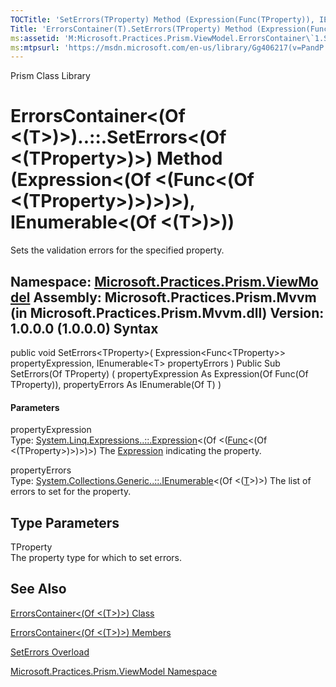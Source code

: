```yaml
---
TOCTitle: 'SetErrors(TProperty) Method (Expression(Func(TProperty)), IEnumerable(T))'
Title: 'ErrorsContainer(T).SetErrors(TProperty) Method (Expression(Func(TProperty)), IEnumerable(T)) (Microsoft.Practices.Prism.ViewModel)'
ms:assetid: 'M:Microsoft.Practices.Prism.ViewModel.ErrorsContainer\`1.SetErrors\`\`1(System.Linq.Expressions.Expression{System.Func{\`\`0}},System.Collections.Generic.IEnumerable{\`0})'
ms:mtpsurl: 'https://msdn.microsoft.com/en-us/library/Gg406217(v=PandP.50)'
---
```


Prism Class Library

ErrorsContainer&lt;(Of &lt;(T&gt;)&gt;)..::.SetErrors&lt;(Of &lt;(TProperty&gt;)&gt;) Method (Expression&lt;(Of &lt;(Func&lt;(Of &lt;(TProperty&gt;)&gt;)&gt;)&gt;), IEnumerable&lt;(Of &lt;(T&gt;)&gt;))
=========================================================================================================================================================================================================

Sets the validation errors for the specified property.

**Namespace:** [Microsoft.Practices.Prism.ViewModel](https://msdn.microsoft.com/n:microsoft.practices.prism.viewmodel)
**Assembly:** Microsoft.Practices.Prism.Mvvm (in Microsoft.Practices.Prism.Mvvm.dll) Version: 1.0.0.0 (1.0.0.0)
Syntax
------

<span id="syntaxToggle"></span>public void SetErrors&lt;TProperty&gt;( Expression&lt;Func&lt;TProperty&gt;&gt; propertyExpression, IEnumerable&lt;T&gt; propertyErrors ) Public Sub SetErrors(Of TProperty) ( propertyExpression As Expression(Of Func(Of TProperty)), propertyErrors As IEnumerable(Of T) )
#### Parameters

propertyExpression  
Type: [System.Linq.Expressions..::.Expression](http://msdn2.microsoft.com/en-us/library/bb335710)&lt;(Of &lt;([Func](http://msdn2.microsoft.com/en-us/library/bb534960)&lt;(Of &lt;(TProperty&gt;)&gt;)&gt;)&gt;)
The [Expression](http://msdn2.microsoft.com/en-us/library/bb356138) indicating the property.

propertyErrors  
Type: [System.Collections.Generic..::.IEnumerable](http://msdn2.microsoft.com/en-us/library/9eekhta0)&lt;(Of &lt;([T](https://msdn.microsoft.com/t:microsoft.practices.prism.viewmodel.errorscontainer%601)&gt;)&gt;)
The list of errors to set for the property.

Type Parameters
---------------

<span id="templatesToggle"></span>
TProperty  
The property type for which to set errors.

See Also
--------

<span id="seeAlsoToggle"></span>
[ErrorsContainer&lt;(Of &lt;(T&gt;)&gt;) Class](https://msdn.microsoft.com/t:microsoft.practices.prism.viewmodel.errorscontainer%601)

[ErrorsContainer&lt;(Of &lt;(T&gt;)&gt;) Members](https://msdn.microsoft.com/allmembers.t:microsoft.practices.prism.viewmodel.errorscontainer%601)

[SetErrors Overload](https://msdn.microsoft.com/overload:microsoft.practices.prism.viewmodel.errorscontainer%601.seterrors)

[Microsoft.Practices.Prism.ViewModel Namespace](https://msdn.microsoft.com/n:microsoft.practices.prism.viewmodel)
